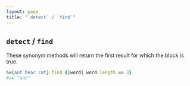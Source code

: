 ```yaml
---
layout: page
title: "`detect` / `find`"
---
```


## `detect` / `find`

These synonym methods will return the first result for which the block is true.

```ruby
%w{ant bear cat}.find {|word| word.length == 3}
#=> "ant"
```
